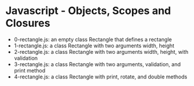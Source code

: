# Javascript - Objects, Scopes and Closures
* 0-rectangle.js: an empty class Rectangle that defines a rectangle
* 1-rectangle.js: a class Rectangle with two arguments width, height
* 2-rectangle.js: a class Rectangle with two arguments width, height, with validation
* 3-rectangle.js: a class Rectangle with two arguments, validation, and print method
* 4-rectangle.js: a class Rectangle with print, rotate, and double methods
